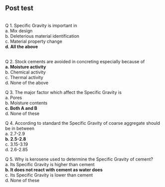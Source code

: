 ## Post test
<br>
Q 1. Specific Gravity is important in <br>
a. Mix design<br>
b. Deleterious material identification<br>
c. Material property change<br>
<b>d. All the above</b><br><br>

Q 2. Stock cements are avoided in concreting especially because of  <br>
<b>a. Moisture activity</b><br>
b. Chemical activity<br>
c. Thermal activity<br>
d. None of the above<br>

Q 3. The major factor which affect the Specific Gravity is <br>
a. Pores<br>
b. Moisture contents<br>
<b>c. Both A and B</b><br>
d. None of these<br>

Q 4. According to standard the Specific Gravity of coarse aggregate should be in between <br>
a. 2.7-2.9<br>
<b>b. 2.5-2.8</b><br>
c. 3.15-3.19<br>
d. 2.6-2.85 <br>

Q 5. Why is kerosene used to determine the Specific Gravity of cement?  <br>
a. Its Specific Gravity is higher than cement<br>
<b>b. It does not react with cement as water does</b><br>
c. Its Specific Gravity is lower than cement<br>
d. None of these<br>
